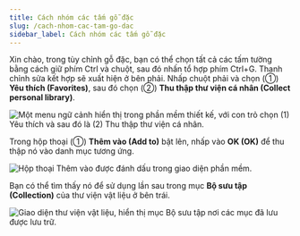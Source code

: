 ```yaml
---
title: Cách nhóm các tấm gỗ đặc
slug: /cach-nhom-cac-tam-go-dac
sidebar_label: Cách nhóm các tấm gỗ đặc
---
```


Xin chào, trong tùy chỉnh gỗ đặc, bạn có thể chọn tất cả các tấm tường bằng cách giữ phím Ctrl và chuột, sau đó nhấn tổ hợp phím Ctrl+G. Thanh chỉnh sửa kết hợp sẽ xuất hiện ở bên phải. Nhấp chuột phải và chọn (①) **Yêu thích (Favorites)**, sau đó chọn (②) **Thu thập thư viện cá nhân (Collect personal library)**.

![Một menu ngữ cảnh hiển thị trong phần mềm thiết kế, với con trỏ chọn (1) Yêu thích và sau đó là (2) Thu thập thư viện cá nhân.](https://storage.googleapis.com/jegavn_kb/images/e60055ab-321f-4b0c-97eb-caa3888d45c4.png)

Trong hộp thoại (①) **Thêm vào (Add to)** bật lên, nhấp vào **OK (OK)** để thu thập nó vào danh mục tương ứng.

![Hộp thoại Thêm vào được đánh dấu trong giao diện phần mềm.](https://storage.googleapis.com/jegavn_kb/images/1df0b9ca-41e0-401c-be21-ee614a10afb4.png)

Bạn có thể tìm thấy nó để sử dụng lần sau trong mục **Bộ sưu tập (Collection)** của thư viện vật liệu ở bên trái.

![Giao diện thư viện vật liệu, hiển thị mục Bộ sưu tập nơi các mục đã lưu được lưu trữ.](https://storage.googleapis.com/jegavn_kb/images/294d82f3-c6be-4946-a2ed-753898806ecf.png)